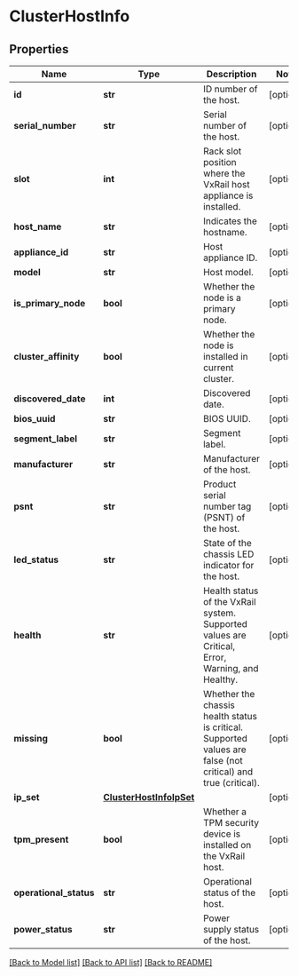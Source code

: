 # ClusterHostInfo

## Properties
Name | Type | Description | Notes
------------ | ------------- | ------------- | -------------
**id** | **str** | ID number of the host. | [optional] 
**serial_number** | **str** | Serial number of the host. | [optional] 
**slot** | **int** | Rack slot position where the VxRail host appliance is installed. | [optional] 
**host_name** | **str** | Indicates the hostname. | [optional] 
**appliance_id** | **str** | Host appliance ID. | [optional] 
**model** | **str** | Host model. | [optional] 
**is_primary_node** | **bool** | Whether the node is a primary node. | [optional] 
**cluster_affinity** | **bool** | Whether the node is installed in current cluster. | [optional] 
**discovered_date** | **int** | Discovered date. | [optional] 
**bios_uuid** | **str** | BIOS UUID. | [optional] 
**segment_label** | **str** | Segment label. | [optional] 
**manufacturer** | **str** | Manufacturer of the host. | [optional] 
**psnt** | **str** | Product serial number tag (PSNT) of the host. | [optional] 
**led_status** | **str** | State of the chassis LED indicator for the host. | [optional] 
**health** | **str** | Health status of the VxRail system. Supported values are Critical, Error, Warning, and Healthy. | [optional] 
**missing** | **bool** | Whether the chassis health status is critical. Supported values are false (not critical) and true (critical). | [optional] 
**ip_set** | [**ClusterHostInfoIpSet**](ClusterHostInfoIpSet.md) |  | [optional] 
**tpm_present** | **bool** | Whether a TPM security device is installed on the VxRail host. | [optional] 
**operational_status** | **str** | Operational status of the host. | [optional] 
**power_status** | **str** | Power supply status of the host. | [optional] 

[[Back to Model list]](../README.md#documentation-for-models) [[Back to API list]](../README.md#documentation-for-api-endpoints) [[Back to README]](../README.md)

